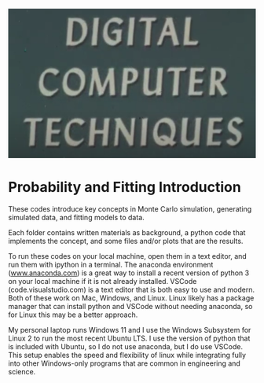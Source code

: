 ![Digital Computer Techniques](digital_computer_techniques.png?raw=true)

# Probability and Fitting Introduction
These codes introduce key concepts in Monte Carlo simulation, generating simulated data, and fitting models to data.

Each folder contains written materials as background, a python code that implements the concept, and some files and/or plots that are the results.

To run these codes on your local machine, open them in a text editor, and run them with ipython in a terminal. The anaconda environment (www.anaconda.com) is a great way to install a recent version of python 3 on your local machine if it is not already installed. VSCode (code.visualstudio.com) is a text editor that is both easy to use and modern. Both of these work on Mac, Windows, and Linux. Linux likely has a package manager that can install python and VSCode without needing anaconda, so for Linux this may be a better approach.

My personal laptop runs Windows 11 and I use the Windows Subsystem for Linux 2 to run the most recent Ubuntu LTS. I use the version of python that is included with Ubuntu, so I do not use anaconda, but I do use VSCode. This setup enables the speed and flexibility of linux while integrating fully into other Windows-only programs that are common in engineering and science.
